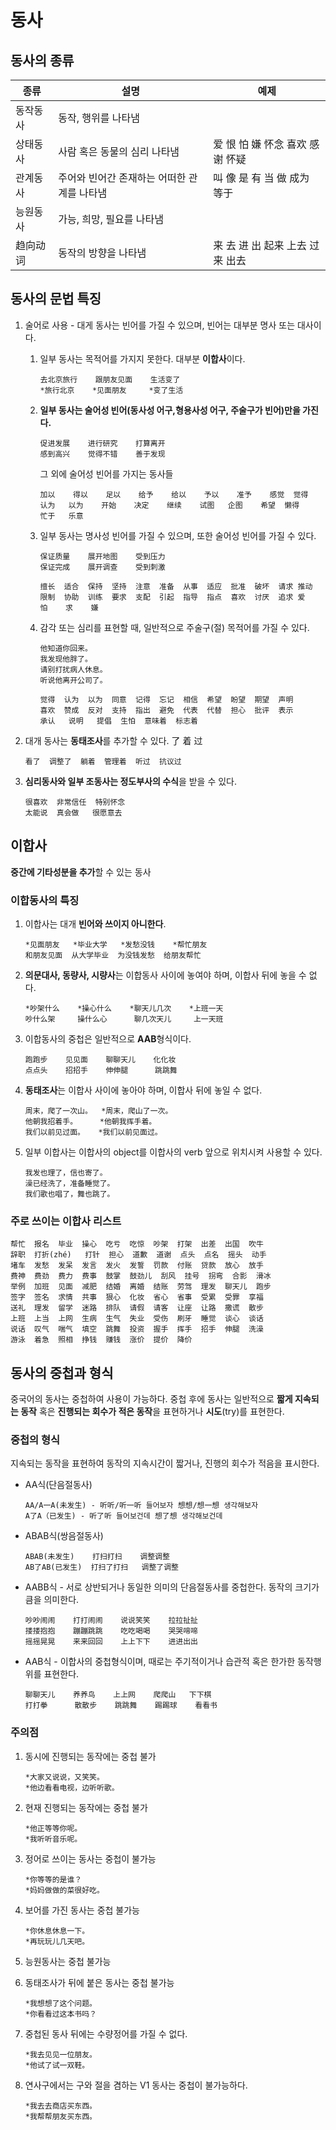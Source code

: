 # 동사
## 동사의 종류
| 종류   | 설명                       | 예제                  |
| ---- | ------------------------ | ------------------- |
| 동작동사 | 동작, 행위를 나타냄              |                     |
| 상태동사 | 사람 혹은 동물의 심리 나타냄         | 爱 恨 怕 嫌 怀念 喜欢 感谢 怀疑 |
| 관계동사 | 주어와 빈어간 존재하는 어떠한 관계를 나타냄 | 叫 像 是 有 当 做 成为 等于   |
| 능원동사 | 가능, 희망, 필요를 나타냄          |                     |
| 趋向动词 | 동작의 방향을 나타냄              | 来 去 进 出 起来 上去 过来 出去 |

## 동사의 문법 특징

1. 술어로 사용 - 대게 동사는 빈어를 가질 수 있으며, 빈어는 대부분 명사 또는 대사이다.

   1. 일부 동사는 목적어를 가지지 못한다. 대부분 **이합사**이다.

      ```
      去北京旅行    跟朋友见面    生活变了
      *旅行北京    *见面朋友     *变了生活
      ```

   2. **일부 동사는 술어성 빈어(동사성 어구,형용사성 어구, 주술구가 빈어)만을 가진다.**

      ```
      促进发展    进行研究    打算离开
      感到高兴    觉得不错    善于发现
      ```
      그 외에 술어성 빈어를 가지는 동사들

      ```
      加以    得以    足以    给予    给以    予以    准予    感觉  觉得
      认为   以为    开始    决定    继续    试图   企图    希望  懒得
      忙于   乐意
      ```

   3. 일부 동사는 명사성 빈어를 가질 수 있으며, 또한 술어성 빈어를 가질 수 있다.

      ```
      保证质量    展开地图    受到压力
      保证完成    展开调查    受到刺激
      ```

      ```
      擅长  适合  保持  坚持  注意  准备  从事  适应  批准  破坏  请求 推动
      限制  协助  训练  要求  支配  引起  指导  指点  喜欢  讨厌  追求 爱
      怕    求    嫌
      ```

   4. 감각 또는 심리를 표현할 때,  일반적으로 주술구(절) 목적어를 가질 수 있다.

      ```
      他知道你回来。
      我发现他胖了。
      请别打扰病人休息。
      听说他离开公司了。
      ```

      ```
      觉得  认为  以为  同意  记得  忘记  相信  希望  盼望  期望  声明
      喜欢  赞成  反对  支持  指出  避免  代表  代替  担心  批评  表示
      承认   说明   提倡  生怕  意味着  标志着
      ```

2. 대개 동사는 **동태조사**를 추가할 수 있다. 了 着 过

   ```
   看了  调整了  躺着  管理着  听过  抗议过
   ```

3. **심리동사와 일부 조동사는 정도부사의 수식**을 받을 수 있다.

   ```
   很喜欢  非常信任  特别怀念
   太能说  真会做   很愿意去
   ```

## 이합사

**중간에 기타성분을 추가**할 수 있는 동사

### 이합동사의 특징

1. 이합사는 대개 **빈어와 쓰이지 아니한다**.

   ```
   *见面朋友   *毕业大学   *发愁没钱    *帮忙朋友
   和朋友见面  从大学毕业  为没钱发愁  给朋友帮忙
   ```

2. **의문대사, 동량사, 시량사**는 이합동사 사이에 놓여야 하며, 이합사 뒤에 놓을 수 없다.

   ```
   *吵架什么    *操心什么    *聊天儿几次    *上班一天
   吵什么架     操什么心      聊几次天儿     上一天班
   ```

3. 이합동사의 중첩은 일반적으로 **AAB**형식이다.

   ```
   跑跑步    见见面    聊聊天儿    化化妆
   点点头    招招手    伸伸腿      跳跳舞
   ```

4. **동태조사**는 이합사 사이에 놓아야 하며, 이합사 뒤에 놓일 수 없다. 

   ```
   周末，爬了一次山。  *周末，爬山了一次。
   他朝我招着手。     *他朝我挥手着。
   我们以前见过面。   *我们以前见面过。
   ```

5. 일부 이합사는 이합사의 object를 이합사의 verb 앞으로 위치시켜 사용할 수 있다. 

   ```
   我发也理了，信也寄了。
   澡已经洗了，准备睡觉了。
   我们歌也唱了，舞也跳了。
   ```

### 주로 쓰이는 이합사 리스트

```
帮忙  报名  毕业  操心  吃亏  吃惊  吵架  打架  出差  出国  吹牛
辞职  打折(zhé)   打针  担心  道歉  道谢  点头  点名  摇头  动手
堵车  发愁  发呆  发言  发火  发誓  罚款  付账  贷款  放心  放手
费神  费劲  费力  费事  鼓掌  鼓劲儿  刮风  挂号  拐弯  合影  滑冰
举例  加班  见面  减肥  结婚  离婚  结账  劳驾  理发  聊天儿  跑步
签字  签名  求情  共事  狠心  化妆  省心  省事  受累  受罪  享福
送礼  理发  留学  迷路  排队  请假  请客  让座  让路  撒谎  散步
上班  上当  上网  生病  生气  失业  受伤  刷牙  睡觉  谈心  谈话
说话  叹气  喘气  填空  跳舞  投资  握手  挥手  招手  伸腿  洗澡
游泳  着急  照相  挣钱  赚钱  涨价  提价  降价 
```

## 동사의 중첩과 형식

중국어의 동사는 중첩하여 사용이 가능하다. 중첩 후에 동사는 일반적으로 **짧게 지속되는 동작** 혹은 **진행되는 회수가 적은 동작**을 표현하거나 **시도**(try)를 표현한다.

### 중첩의 형식

지속되는 동작을 표현하여 동작의 지속시간이 짧거나, 진행의 회수가 적음을 표시한다.

- AA식(단음절동사)

  ```
  AA/A一A(未发生) - 听听/听一听 들어보자 想想/想一想 생각해보자
  A了A（已发生) - 听了听 들어보건데 想了想 생각해보건데
  ```

- ABAB식(쌍음절동사)

  ```
  ABAB(未发生)    打扫打扫    调整调整
  AB了AB(已发生)  打扫了打扫   调整了调整
  ```

- AABB식 - 서로 상반되거나 동일한 의미의 단음절동사를 중첩한다. 동작의 크기가 큼을 의미한다.

  ```
  吵吵闹闹    打打闹闹    说说笑笑    拉拉扯扯
  搂搂抱抱    蹦蹦跳跳    吃吃喝喝    哭哭啼啼
  摇摇晃晃    来来回回    上上下下    进进出出
  ```

- AAB식 - 이합사의 중첩형식이며, 때로는 주기적이거나 습관적 혹은 한가한 동작행위를 표현한다. 

  ```
  聊聊天儿    养养鸟    上上网    爬爬山   下下棋
  打打拳      散散步    跳跳舞    踢踢球    看看书
  ```

### 주의점

1. 동시에 진행되는 동작에는 중첩 불가

   ```
   *大家又说说，又笑笑。
   *他边看看电视，边听听歌。
   ```

2. 현재 진행되는 동작에는 중첩 불가

   ```
   *他正等等你呢。
   *我听听音乐呢。
   ```

3. 정어로 쓰이는 동사는 중첩이 불가능

   ```
   *你等等的是谁？
   *妈妈做做的菜很好吃。
   ```

4. 보어를 가진 동사는 중첩 불가능

   ```
   *你休息休息一下。
   *再玩玩儿几天吧。
   ```

5. 능원동사는 중첩 불가능

6. 동태조사가 뒤에 붙은 동사는 중첩 불가능

   ```
   *我想想了这个问题。
   *你看看过这本书吗？
   ```

7. 중첩된 동사 뒤에는 수량정어를 가질 수 없다.

   ```
   *我去见见一位朋友。
   *他试了试一双鞋。
   ```

8. 연사구에서는 구와 절을 겸하는 V1 동사는 중첩이 불가능하다.

   ```
   *我去去商店买东西。
   *我帮帮朋友买东西。
   ```

   ​
